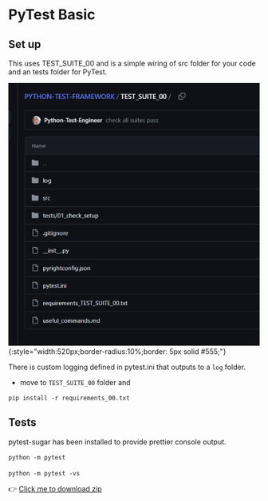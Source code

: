 # PyTest Basic







## Set up


This uses TEST_SUITE_00 and is a simple wiring of src folder for your code and an tests folder for PyTest.

![test-stuite](../assets/images/github-test-suite-00.png ){:style="width:520px;border-radius:10%;border: 5px solid #555;"}

There is custom logging defined in pytest.ini that outputs to a `log` folder.

- move to `TEST_SUITE_00` folder and 
```
pip install -r requirements_00.txt
```



## Tests

pytest-sugar has been installed to provide prettier console output.

```
python -m pytest 

python -m pytest -vs
```

👉 [Click me to download zip](https://github.com/peaceiris/mkdocs-material-boilerplate/archive/main.zip)
